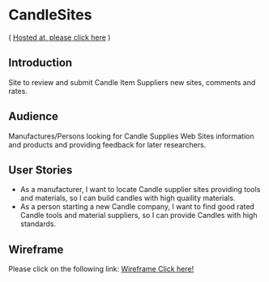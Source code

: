 # CandleSites
( [Hosted at, please click here](http://framdiaz.pythonanywhere.com/) )

## Introduction
Site to review and submit Candle Item Suppliers new sites, comments and rates.

## Audience
Manufactures/Persons looking for Candle Supplies Web Sites information and products and providing 
feedback for later researchers.

## User Stories
- As a manufacturer, I want to locate Candle supplier sites providing tools and materials, so I can build candles with high quaility materials.
- As a person starting a new Candle company, I want to find good rated Candle tools and material suppliers, so I can provide Candles with high standards.

## Wireframe
Please click on the following link:
[Wireframe Click here!](./wireFrames/CandleStoreSites.png)
